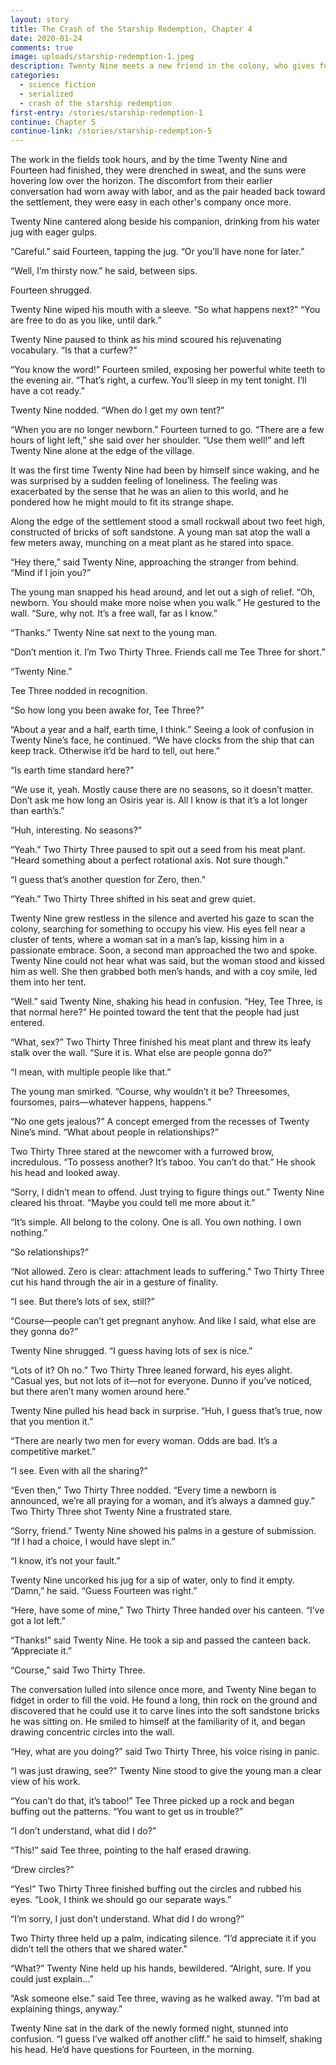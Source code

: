 ```yaml
---
layout: story
title: The Crash of the Starship Redemption, Chapter 4
date: 2020-01-24
comments: true
image: uploads/starship-redemption-1.jpeg
description: Twenty Nine meets a new friend in the colony, who gives further insight into the strange ways of the place.
categories: 
  - science fiction
  - serialized
  - crash of the starship redemption
first-entry: /stories/starship-redemption-1
continue: Chapter 5
continue-link: /stories/starship-redemption-5
---
```


The work in the fields took hours, and by the time Twenty Nine and Fourteen had finished, they were drenched in sweat, and the suns were hovering low over the horizon. The discomfort from their earlier conversation had worn away with labor, and as the pair headed back toward the settlement, they were easy in each other's company once more.

Twenty Nine cantered along beside his companion, drinking from his water jug with eager gulps.

“Careful.” said Fourteen, tapping the jug. “Or you’ll have none for later.”

“Well, I’m thirsty now.” he said, between sips. 

Fourteen shrugged.

Twenty Nine wiped his mouth with a sleeve. “So what happens next?”
“You are free to do as you like, until dark.”

Twenty Nine paused to think as his mind scoured his rejuvenating vocabulary. “Is that a curfew?”

“You know the word!” Fourteen smiled, exposing her powerful white teeth to the evening air. “That’s right, a curfew. You’ll sleep in my tent tonight. I’ll have a cot ready.”

Twenty Nine nodded. “When do I get my own tent?”

“When you are no longer newborn.” Fourteen turned to go. “There are a few hours of light left,” she said over her shoulder. “Use them well!” and left Twenty Nine alone at the edge of the village.

It was the first time Twenty Nine had been by himself since waking, and he was surprised by a sudden feeling of loneliness. The feeling was exacerbated by the sense that he was an alien to this world, and he pondered how he might mould to fit its strange shape.

Along the edge of the settlement stood a small rockwall about two feet high, constructed of bricks of soft sandstone. A young man sat atop the wall a few meters away, munching on a meat plant as he stared into space.

“Hey there,” said Twenty Nine, approaching the stranger from behind. “Mind if I join you?”

The young man snapped his head around, and let out a sigh of relief. “Oh, newborn. You should make more noise when you walk.” He gestured to the wall. “Sure, why not. It’s a free wall, far as I know.”

“Thanks.” Twenty Nine sat next to the young man.

“Don’t mention it. I’m Two Thirty Three. Friends call me Tee Three for short.”

“Twenty Nine.”

Tee Three nodded in recognition.

“So how long you been awake for, Tee Three?”

“About a year and a half, earth time, I think.” Seeing a look of confusion in Twenty Nine’s face, he continued. “We have clocks from the ship that can keep track. Otherwise it’d be hard to tell, out here.”

“Is earth time standard here?”

“We use it, yeah. Mostly cause there are no seasons, so it doesn’t matter. Don’t ask me how long an Osiris year is. All I know is that it’s a lot longer than earth’s.”

“Huh, interesting. No seasons?”

“Yeah.” Two Thirty Three paused to spit out a seed from his meat plant. “Heard something about a perfect rotational axis. Not sure though.”

“I guess that’s another question for Zero, then.”

“Yeah.” Two Thirty Three shifted in his seat and grew quiet. 

Twenty Nine grew restless in the silence and averted his gaze to scan the colony, searching for something to occupy his view. His eyes fell near a cluster of tents, where a woman sat in a man’s lap, kissing him in a passionate embrace. Soon, a second man approached the two and spoke. Twenty Nine could not hear what was said, but the woman stood and kissed him as well. She then grabbed both men’s hands, and with a coy smile, led them into her tent.

“Well.” said Twenty Nine, shaking his head in confusion. “Hey, Tee Three, is that normal here?” He pointed toward the tent that the people had just entered.

“What, sex?” Two Thirty Three finished his meat plant and threw its leafy stalk over the wall. “Sure it is. What else are people gonna do?”

“I mean, with multiple people like that.”

The young man smirked. “Course, why wouldn’t it be? Threesomes, foursomes, pairs—whatever happens, happens.”

“No one gets jealous?” A concept emerged from the recesses of Twenty Nine’s mind. “What about people in relationships?”

Two Thirty Three stared at the newcomer with a furrowed brow, incredulous. “To possess another? It’s taboo. You can’t do that.” He shook his head and looked away.

“Sorry, I didn’t mean to offend. Just trying to figure things out.” Twenty Nine cleared his throat. “Maybe you could tell me more about it.”

“It’s simple. All belong to the colony. One is all. You own nothing. I own nothing.”

“So relationships?”

“Not allowed. Zero is clear: attachment leads to suffering.” Two Thirty Three cut his hand through the air in a gesture of finality.

“I see. But there’s lots of sex, still?”

“Course—people can’t get pregnant anyhow. And like I said, what else are they gonna do?”

Twenty Nine shrugged. “I guess having lots of sex is nice.”

“Lots of it? Oh no.” Two Thirty Three leaned forward, his eyes alight. “Casual yes, but not lots of it—not for everyone. Dunno if you’ve noticed, but there aren’t many women around here.”

Twenty Nine pulled his head back in surprise. “Huh, I guess that’s true, now that you mention it.”

“There are nearly two men for every woman. Odds are bad. It’s a competitive market.”

“I see. Even with all the sharing?”

“Even then,” Two Thirty Three nodded. “Every time a newborn is announced, we’re all praying for a woman, and it’s always a damned guy.” Two Thirty Three shot Twenty Nine a frustrated stare.

“Sorry, friend.” Twenty Nine showed his palms in a gesture of submission. “If I had a choice, I would have slept in.”

“I know, it’s not your fault.” 

Twenty Nine uncorked his jug for a sip of water, only to find it empty. “Damn,” he said. “Guess Fourteen was right.”

“Here, have some of mine,” Two Thirty Three handed over his canteen. “I’ve got a lot left.”

“Thanks!” said Twenty Nine. He took a sip and passed the canteen back. “Appreciate it.”

“Course,” said Two Thirty Three.

The conversation lulled into silence once more, and Twenty Nine began to fidget in order to fill the void. He found a long, thin rock on the ground and discovered that he could use it to carve lines into the soft sandstone bricks he was sitting on. He smiled to himself at the familiarity of it, and began drawing concentric circles into the wall.

“Hey, what are you doing?” said Two Thirty Three, his voice rising in panic.

“I was just drawing, see?” Twenty Nine stood to give the young man a clear view of his work.

“You can’t do that, it’s taboo!” Tee Three picked up a rock and began buffing out the patterns. “You want to get us in trouble?”

“I don’t understand, what did I do?”

“This!” said Tee three, pointing to the half erased drawing.

“Drew circles?”

“Yes!” Two Thirty Three finished buffing out the circles and rubbed his eyes. “Look, I think we should go our separate ways.”

“I’m sorry, I just don’t understand. What did I do wrong?”

Two Thirty three held up a palm, indicating silence. “I’d appreciate it if you didn’t tell the others that we shared water.”

“What?” Twenty Nine held up his hands, bewildered. “Alright, sure. If you could just explain...”

“Ask someone else.” said Tee three, waving as he walked away. “I’m bad at explaining things, anyway.”

Twenty Nine sat in the dark of the newly formed night, stunned into confusion. “I guess I’ve walked off another cliff.” he said to himself, shaking his head. He’d have questions for Fourteen, in the morning.